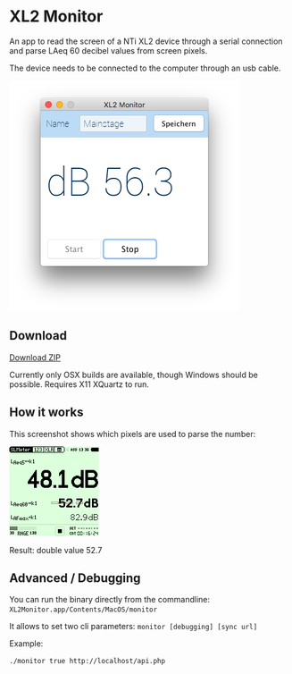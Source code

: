 # XL2 Monitor
An app to read the screen of a NTi XL2 device through a serial connection and parse LAeq 60 decibel values from screen pixels.

The device needs to be connected to the computer through an usb cable. 

![screenshot](https://raw.githubusercontent.com/demianh/xl2-monitor/master/docs/screenshot.png)


## Download

[Download ZIP](https://raw.githubusercontent.com/demianh/xl2-monitor/master/xl2monitor.zip)

Currently only OSX builds are available, though Windows should be possible. Requires X11 XQuartz to run.


## How it works

This screenshot shows which pixels are used to parse the number:

![screen cutouts](https://raw.githubusercontent.com/demianh/xl2-monitor/master/docs/example_screen_cutouts.png)

Result: double value 52.7


## Advanced / Debugging

You can run the binary directly from the commandline: `XL2Monitor.app/Contents/MacOS/monitor`

It allows to set two cli parameters: `monitor [debugging] [sync url]`

Example:

```
./monitor true http://localhost/api.php
```
